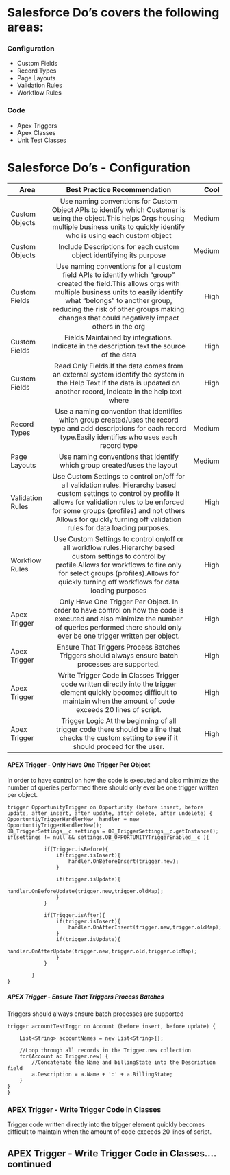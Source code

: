 # Salesforce  Do’s covers the following areas:
### Configuration                      
- Custom Fields
- Record Types
- Page Layouts
- Validation Rules
- Workflow Rules

### Code
- Apex Triggers
- Apex Classes
- Unit Test Classes

# Salesforce Do’s - Configuration

|Area   |Best Practice Recommendation  | Cool  |
| ------------- |:-------------:| -----:|
| Custom Objects| Use naming conventions for Custom Object APIs to identify which Customer is using  the object.This helps Orgs housing multiple business units to quickly identify who is using each custom object|Medium|
|  Custom Objects |Include Descriptions for each custom object identifying its purpose  |Medium|
|Custom Fields|Use naming conventions for all custom field APIs to identify which “group” created the field.This allows orgs with multiple business units to easily identify what “belongs” to another group, reducing the risk of other groups making changes that could negatively impact others in the org|High|
|Custom Fields|Fields Maintained by integrations. Indicate in the description text the source of the data|High|
|Custom Fields|Read Only Fields.If the data comes from an external system identify the system in the Help Text If the data is updated on another record, indicate in the help text where |High|
|Record Types|Use a naming convention that identifies which group created/uses the record type and add descriptions for each record type.Easily identifies who uses each record type|Medium|
|Page Layouts|Use naming conventions that identify which group created/uses the layout|Medium|
|Validation Rules| Use Custom Settings to control on/off for all validation rules. Hierarchy based custom settings to control by profile It allows for validation rules to be enforced for some groups (profiles) and not others Allows for quickly turning off validation rules for data loading purposes.|High|
|Workflow Rules|Use Custom Settings to control on/off or all workflow rules.Hierarchy based custom settings to control by profile.Allows for workflows to fire only for select groups (profiles).Allows for quickly turning off workflows for data loading purposes|High|
|Apex Trigger|Only Have One Trigger Per Object. In order to have control on how the code is executed and also minimize the number of queries performed there should only ever be one trigger written per object.|High|
|Apex Trigger|Ensure That Triggers Process Batches Triggers should always ensure batch processes are supported.|High|
|Apex Trigger|Write Trigger Code in Classes Trigger code written directly into the trigger element quickly becomes difficult to maintain when the amount of code exceeds 20 lines of script.|High|
|Apex Trigger|Trigger Logic At the beginning of all trigger code there should be a line that checks the custom setting to see if it should proceed for the user.|High|


#### APEX Trigger - Only Have One Trigger Per Object

In order to have control on how the code is executed and also minimize the number of queries performed there should only ever be one trigger written per object.

```
trigger OpportunityTrigger on Opportunity (before insert, before update, after insert, after update, after delete, after undelete) {
OpportuntiyTriggerHandlerNew  handler = new OpportuntiyTriggerHandlerNew();
OB_TriggerSettings__c settings = OB_TriggerSettings__c.getInstance();
if(settings != null && settings.OB_OPPORTUNITYTriggerEnabled__c ){
    
            if(Trigger.isBefore){
                if(trigger.isInsert){
                    handler.OnBeforeInsert(trigger.new);
                }
                
                if(trigger.isUpdate){
                    handler.OnBeforeUpdate(trigger.new,trigger.oldMap);
                }
            }
            
            if(Trigger.isAfter){
                if(trigger.isInsert){
                    handler.OnAfterInsert(trigger.new,trigger.oldMap);
                }  
                if(trigger.isUpdate){
                    handler.OnAfterUpdate(trigger.new,trigger.old,trigger.oldMap);
                }   
            }
            
        }
}
```
##### APEX Trigger - Ensure That Triggers Process Batches
Triggers should always ensure batch processes are supported
```
trigger accountTestTrggr on Account (before insert, before update) {

    List<String> accountNames = new List<String>{};

    //Loop through all records in the Trigger.new collection
    for(Account a: Trigger.new) {
        //Concatenate the Name and billingState into the Description field
        a.Description = a.Name + ':' + a.BillingState;
    }
}      
}
```
### APEX Trigger - Write Trigger Code in Classes
Trigger code written directly into the trigger element quickly becomes difficult to maintain when the amount of code exceeds 20 lines of script.

## APEX Trigger - Write Trigger Code in Classes…. continued 

